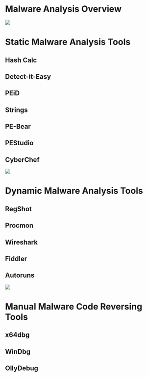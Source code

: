 # Malware Analysis Overview

![](https://github.com/JonmarCorpuz/SecondBrain/blob/main/Assets/Whitespace.png)

# Static Malware Analysis Tools

## Hash Calc

## Detect-it-Easy

## PEiD

## Strings

## PE-Bear

## PEStudio

## CyberChef

![](https://github.com/JonmarCorpuz/SecondBrain/blob/main/Assets/Whitespace.png)

# Dynamic Malware Analysis Tools

## RegShot

## Procmon

## Wireshark

## Fiddler

## Autoruns

![](https://github.com/JonmarCorpuz/SecondBrain/blob/main/Assets/Whitespace.png)

# Manual Malware Code Reversing Tools

## x64dbg

## WinDbg

## OllyDebug
